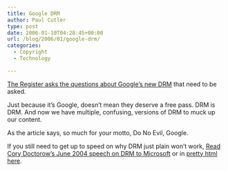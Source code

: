 ```yaml
---
title: Google DRM
author: Paul Cutler
type: post
date: 2006-01-10T04:28:45+00:00
url: /blog/2006/01/google-drm/
categories:
  - Copyright
  - Technology

---
```

[The Register asks the questions about Google&#8217;s new DRM][1] that need to be asked.

Just because it&#8217;s Google, doesn&#8217;t mean they deserve a free pass. DRM is DRM. And now we have multiple, confusing, versions of DRM to muck up our content.

As the article says, so much for your motto, Do No Evil, Google.

If you still need to get up to speed on why DRM just plain won&#8217;t work, [Read Cory Doctorow&#8217;s June 2004 speech on DRM to Microsoft][2] or in [pretty html here][3].

 [1]: http://www.theregister.co.uk/2006/01/08/google_drm_question/
 [2]: http://www.craphound.com/msftdrm.txt
 [3]: http://www.dashes.com/anil/stuff/doctorow-drm-ms.html